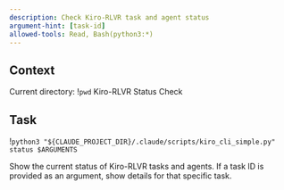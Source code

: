 ```yaml
---
description: Check Kiro-RLVR task and agent status
argument-hint: [task-id]
allowed-tools: Read, Bash(python3:*)
---
```


## Context

Current directory: !`pwd`
Kiro-RLVR Status Check

## Task

!`python3 "${CLAUDE_PROJECT_DIR}/.claude/scripts/kiro_cli_simple.py" status $ARGUMENTS`

Show the current status of Kiro-RLVR tasks and agents. If a task ID is provided as an argument, show details for that specific task.